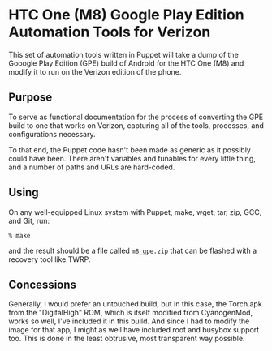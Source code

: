 # HTC One (M8) Google Play Edition Automation Tools for Verizon #
This set of automation tools written in Puppet will take a dump of the
Gooogle Play Edition (GPE) build of Android for the HTC One (M8) and
modify it to run on the Verizon edition of the phone.

## Purpose ##
To serve as functional documentation for the process of converting the
GPE build to one that works on Verizon, capturing all of the tools,
processes, and configurations necessary.

To that end, the Puppet code hasn't been made as generic as it possibly
could have been.  There aren't variables and tunables for every little
thing, and a number of paths and URLs are hard-coded.

## Using ##
On any well-equipped Linux system with Puppet, make, wget, tar, zip, GCC,
and Git, run:

    % make

and the result should be a file called `m8_gpe.zip` that can be flashed
with a recovery tool like TWRP.

## Concessions ##
Generally, I would prefer an untouched build, but in this case, the
Torch.apk from the "DigitalHigh" ROM, which is itself modified from
CyanogenMod, works so well, I've included it in this build.  And since
I had to modify the image for that app, I might as well have included
root and busybox support too.  This is done in the least obtrusive,
most transparent way possible.
